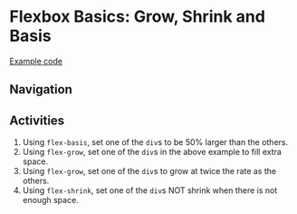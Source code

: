 # Flexbox Basics: Grow, Shrink and Basis

[Example code](grow-shrink-basis)

## Navigation
<script src="https://gist.github.com/acidtone/54743952224fcc62435604e7d92e3795.js"></script>

## Activities
1. Using `flex-basis`, set one of the `div`s to be 50% larger than the others.
2. Using `flex-grow`, set one of the `div`s in the above example to fill extra space.
3. Using `flex-grow`, set one of the `div`s to grow at twice the rate as the others.
4. Using `flex-shrink`, set one of the `div`s NOT shrink when there is not enough space.